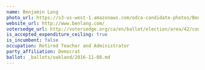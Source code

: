 ```yaml
---
name: Benjamin Lang
photo_url: https://s3-us-west-1.amazonaws.com/odca-candidate-photos/Ben-Lang.png
website_url: http://www.benlang.com/
votersedge_url: http://votersedge.org/ca/en/ballot/election/area/42/contests/contest/13217/candidate/130696?&county=Alameda%20County&election_authority_id=1
is_accepted_expenditure_ceiling: true
is_incumbent: false
occupation: Retired Teacher and Administrator
party_affiliation: Democrat
ballot: _ballots/oakland/2016-11-08.md
---
```

